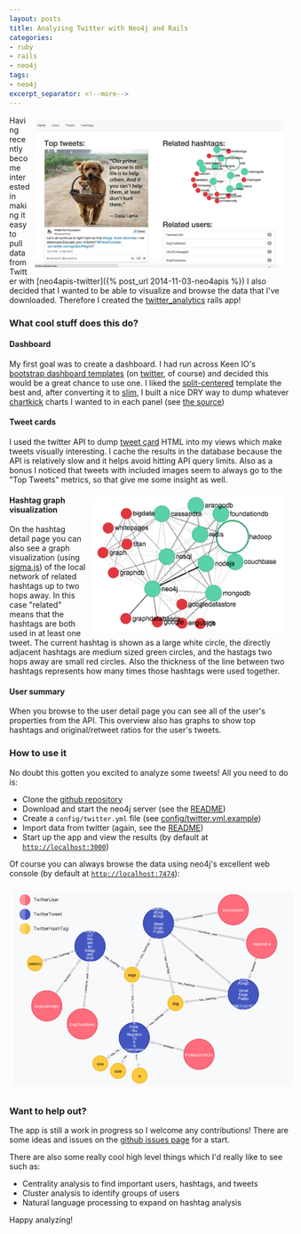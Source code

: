 ```yaml
---
layout: posts
title: Analyzing Twitter with Neo4j and Rails
categories:
- ruby
- rails
- neo4j
tags:
- neo4j
excerpt_separator: <!--more-->
---
```


<img style="float: right; width: 450px; margin: 0.6em;" src="/assets/twitter_analytics/tag_view.png">

Having recently become interested in making it easy to pull data from Twitter with [neo4apis-twitter]({% post_url 2014-11-03-neo4apis %}) I also decided that I wanted to be able to visualize and browse the data that I've downloaded.  Therefore I created the [twitter_analytics](https://github.com/neo4jrb/twitter_analytics) rails app!

<!--more-->

### What cool stuff does this do?

#### Dashboard

My first goal was to create a dashboard.  I had run across Keen IO's [bootstrap dashboard templates](https://github.com/keen/dashboards) (on [twitter](https://twitter.com/keen_io/status/529767639220908033), of course) and decided this would be a great chance to use one.  I liked the [split-centered](https://github.com/keen/dashboards/tree/gh-pages/layouts/split-centered) template the best and, after converting it to [slim](http://slim-lang.com/), I built a nice DRY way to dump whatever [chartkick](https://github.com/ankane/chartkick.js) charts I wanted to in each panel (see [the source](https://github.com/neo4jrb/twitter_analytics/blob/master/app/assets/javascripts/dashboard.js.coffee))

#### Tweet cards

I used the twitter API to dump [tweet card](https://dev.twitter.com/cards/overview) HTML into my views which make tweets visually interesting.  I cache the results in the database because the API is relatively slow and it helps avoid hitting API query limits.  Also as a bonus I noticed that tweets with included images seem to always go to the "Top Tweets" metrics, so that give me some insight as well.

<img style="float: right; width: 350px; margin: 0.6em;" src="/assets/twitter_analytics/hashtag_graph_visualization.png">

#### Hashtag graph visualization

On the hashtag detail page you can also see a graph visualization (using [sigma.js](http://sigmajs.org/)) of the local network of related hashtags up to two hops away.  In this case "related" means that the hashtags are both used in at least one tweet.  The current hashtag is shown as a large white circle, the directly adjacent hashtags are medium sized green circles, and the hastags two hops away are small red circles.  Also the thickness of the line between two hashtags represents how many times those hashtags were used together.

#### User summary

When you browse to the user detail page you can see all of the user's properties from the API.  This overview also has graphs to show top hashtags and original/retweet ratios for the user's tweets.


### How to use it

No doubt this gotten you excited to analyze some tweets!  All you need to do is:

 * Clone the [github repository](https://github.com/neo4jrb/twitter_analytics/)
 * Download and start the neo4j server (see the [README](https://github.com/neo4jrb/twitter_analytics/blob/master/README.md))
 * Create a `config/twitter.yml` file (see [config/twitter.yml.example](https://github.com/neo4jrb/twitter_analytics/blob/master/config/twitter.yml.example))
 * Import data from twitter (again, see the [README](https://github.com/neo4jrb/twitter_analytics/blob/master/README.md))
 * Start up the app and view the results (by default at [`http://localhost:3000`](http://localhost:3000))

Of course you can always browse the data using neo4j's excellent web console (by default at [`http://localhost:7474`](http://localhost:7474)):

<img style="margin: 0.6em;" src="/assets/twitter_analytics/web_console.png">

### Want to help out?

The app is still a work in progress so I welcome any contributions!  There are some ideas and issues on the [github issues page](https://github.com/neo4jrb/twitter_analytics/issues) for a start.

There are also some really cool high level things which I'd really like to see such as:

 * Centrality analysis to find important users, hashtags, and tweets
 * Cluster analysis to identify groups of users
 * Natural language processing to expand on hashtag analysis

Happy analyzing!

